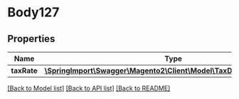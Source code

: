 # Body127

## Properties
Name | Type | Description | Notes
------------ | ------------- | ------------- | -------------
**taxRate** | [**\SpringImport\Swagger\Magento2\Client\Model\TaxDataTaxRateInterface**](TaxDataTaxRateInterface.md) |  | 

[[Back to Model list]](../README.md#documentation-for-models) [[Back to API list]](../README.md#documentation-for-api-endpoints) [[Back to README]](../README.md)


